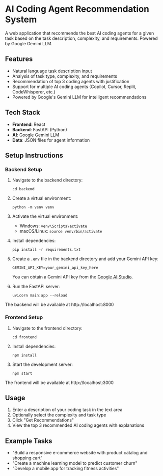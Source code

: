 # AI Coding Agent Recommendation System

A web application that recommends the best AI coding agents for a given task based on the task description, complexity, and requirements. Powered by Google Gemini LLM.

## Features

- Natural language task description input
- Analysis of task type, complexity, and requirements
- Recommendation of top 3 coding agents with justification
- Support for multiple AI coding agents (Copilot, Cursor, Replit, CodeWhisperer, etc.)
- Powered by Google's Gemini LLM for intelligent recommendations

## Tech Stack

- **Frontend**: React
- **Backend**: FastAPI (Python)
- **AI**: Google Gemini LLM
- **Data**: JSON files for agent information

## Setup Instructions

### Backend Setup

1. Navigate to the backend directory:
   ```
   cd backend
   ```

2. Create a virtual environment:
   ```
   python -m venv venv
   ```

3. Activate the virtual environment:
   - Windows: `venv\Scripts\activate`
   - macOS/Linux: `source venv/bin/activate`

4. Install dependencies:
   ```
   pip install -r requirements.txt
   ```

5. Create a `.env` file in the backend directory and add your Gemini API key:
   ```
   GEMINI_API_KEY=your_gemini_api_key_here
   ```
   
   You can obtain a Gemini API key from the [Google AI Studio](https://ai.google.dev/).

6. Run the FastAPI server:
   ```
   uvicorn main:app --reload
   ```

The backend will be available at http://localhost:8000

### Frontend Setup

1. Navigate to the frontend directory:
   ```
   cd frontend
   ```

2. Install dependencies:
   ```
   npm install
   ```

3. Start the development server:
   ```
   npm start
   ```

The frontend will be available at http://localhost:3000

## Usage

1. Enter a description of your coding task in the text area
2. Optionally select the complexity and task type
3. Click "Get Recommendations"
4. View the top 3 recommended AI coding agents with explanations

## Example Tasks

- "Build a responsive e-commerce website with product catalog and shopping cart"
- "Create a machine learning model to predict customer churn"
- "Develop a mobile app for tracking fitness activities" 